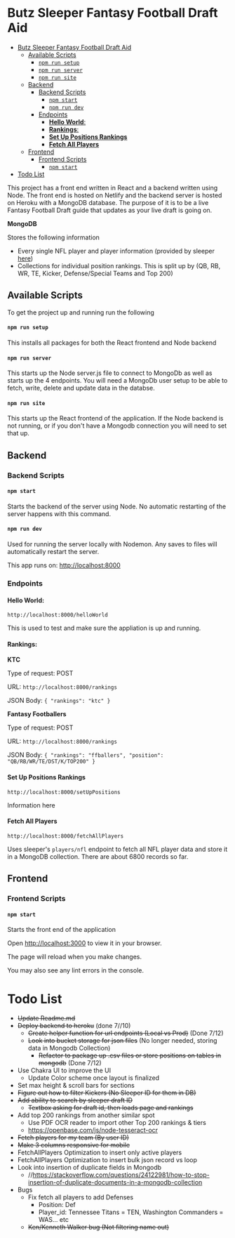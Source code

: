 # Butz Sleeper Fantasy Football Draft Aid

- [Butz Sleeper Fantasy Football Draft Aid](#butz-sleeper-fantasy-football-draft-aid)
  - [Available Scripts](#available-scripts)
      - [`npm run setup`](#npm-run-setup)
      - [`npm run server`](#npm-run-server)
      - [`npm run site`](#npm-run-site)
  - [Backend](#backend)
    - [Backend Scripts](#backend-scripts)
      - [`npm start`](#npm-start)
      - [`npm run dev`](#npm-run-dev)
    - [Endpoints](#endpoints)
      - [**Hello World**:](#hello-world)
      - [**Rankings**:](#rankings)
      - [**Set Up Positions Rankings**](#set-up-positions-rankings)
      - [**Fetch All Players**](#fetch-all-players)
  - [Frontend](#frontend)
    - [Frontend Scripts](#frontend-scripts)
      - [`npm start`](#npm-start-1)
- [Todo List](#todo-list)

This project has a front end written in React and a backend written using Node. The front end is hosted on Netlify and the backend server is hosted on Heroku with a MongoDB database. The purpose of it is to be a live Fantasy Football Draft guide that updates as your live draft is going on. 

**MongoDB**

Stores the following information
- Every single NFL player and player information (provided by sleeper [here](https://docs.sleeper.app/#fetch-all-players))
- Collections for individual position rankings. This is split up by (QB, RB, WR, TE, Kicker, Defense/Special Teams and Top 200)

## Available Scripts

To get the project up and running run the following

#### `npm run setup`

This installs all packages for both the React frontend and Node backend

#### `npm run server`

This starts up the Node server.js file to connect to MongoDb as well as starts up the 4 endpoints. You will need a MongoDb user setup to be able to fetch, write, delete and update data in the databse.

#### `npm run site`

This starts up the React frontend of the application. If the Node backend is not running, or if you don't have a Mongodb connection you will need to set that up.

## Backend

### Backend Scripts

#### `npm start`

Starts the backend of the server using Node. No automatic restarting of the server happens with this command.

#### `npm run dev`

Used for running the server locally with Nodemon. Any saves to files will automatically restart the server.

This app runs on: [http://localhost:8000](http://localhost:8000) 

### Endpoints

#### **Hello World**: 

`http://localhost:8000/helloWorld` 

This is used to test and make sure the appliation is up and running. 

#### **Rankings**: 


**KTC**

Type of request: POST

URL: `http://localhost:8000/rankings` 

JSON Body: ```{
    "rankings": "ktc"
}```

**Fantasy Footballers**

Type of request: POST

URL: `http://localhost:8000/rankings` 

JSON Body: ```{
    "rankings": "ffballers",
    "position": "QB/RB/WR/TE/DST/K/TOP200"
}```

#### **Set Up Positions Rankings** 

`http://localhost:8000/setUpPositions`

Information here

#### **Fetch All Players** 

`http://localhost:8000/fetchAllPlayers` 

Uses sleeper's `players/nfl` endpoint to fetch all NFL player data and store it in a MongoDB collection. There are about 6800 records so far.

## Frontend

### Frontend Scripts

#### `npm start`

Starts the front end of the application

Open [http://localhost:3000](http://localhost:3000) to view it in your browser. 

The page will reload when you make changes. 

You may also see any lint errors in the console.

# Todo List
- ~~Update Readme.md~~
- ~~Deploy backend to heroku~~ (done 7//10) 
  - ~~Create helper function for url endpoints (Local vs Prod)~~ (Done 7/12)
  - ~~Look into bucket storage for json files~~ (No longer needed, storing data in Mongodb Collection)
    - ~~Refactor to package up .csv files or store positions on tables in mongodb~~ (Done 7/12)
- Use Chakra UI to improve the UI
  - Update Color scheme once layout is finalized
- Set max height & scroll bars for sections
- ~~Figure out how to filter Kickers (No Sleeper ID for them in DB)~~
- ~~Add ability to search by sleeper draft ID~~
  - ~~Textbox asking for draft id, then loads page and rankings~~
- Add top 200 rankings from another similar spot
  - Use PDF OCR reader to import other Top 200 rankings & tiers
  - https://openbase.com/js/node-tesseract-ocr
- ~~Fetch players for my team (By user ID)~~
- ~~Make 3 columns responsive for mobile~~
- FetchAllPlayers Optimization to insert only active players
- FetchAllPlayers Optimization to insert bulk json record vs loop
- Look into insertion of duplicate fields in Mongodb
  - //https://stackoverflow.com/questions/24122981/how-to-stop-insertion-of-duplicate-documents-in-a-mongodb-collection
- Bugs
  - Fix fetch all players to add Defenses
    - Position: Def
    - Player_id: Tennessee Titans = TEN, Washington Commanders = WAS... etc
  - ~~Ken/Kenneth Walker bug (Not filtering name out)~~